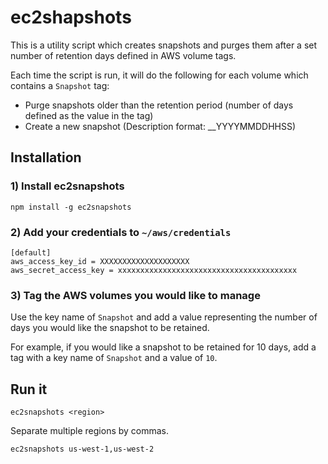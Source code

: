 # ec2shapshots

This is a utility script which creates snapshots and purges them after a set number of retention days
defined in AWS volume tags.

Each time the script is run, it will do the following for each volume which contains a `Snapshot` tag:
 - Purge snapshots older than the retention period (number of days defined as the value in the tag)
 - Create a new snapshot (Description format: <volume-id>_<volume-name>_YYYYMMDDHHSS)
 

## Installation

### 1) Install ec2snapshots

```
npm install -g ec2snapshots
```

### 2) Add your credentials to `~/aws/credentials`

```
[default]
aws_access_key_id = XXXXXXXXXXXXXXXXXXXX
aws_secret_access_key = xxxxxxxxxxxxxxxxxxxxxxxxxxxxxxxxxxxxxxxx
```

### 3) Tag the AWS volumes you would like to manage

Use the key name of `Snapshot` and add a value representing the number of days you would like the snapshot to be retained.

For example, if you would like a snapshot to be retained for 10 days, add a tag with a key name
of `Snapshot` and a value of `10`.


## Run it

```
ec2snapshots <region>
```

Separate multiple regions by commas.

```
ec2snapshots us-west-1,us-west-2
```